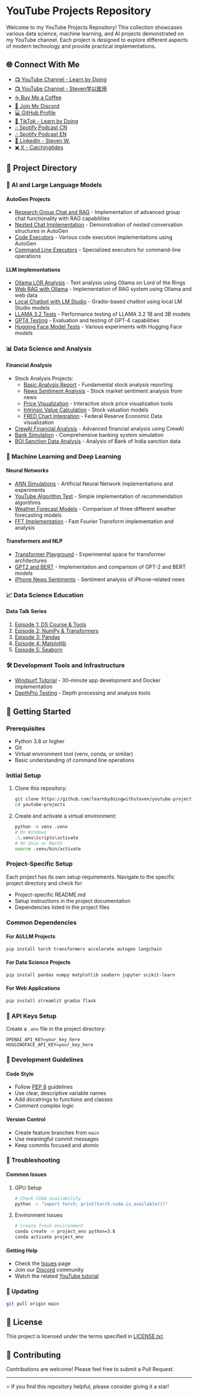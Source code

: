 # YouTube Projects Repository

Welcome to my YouTube Projects Repository! This collection showcases various data science, machine learning, and AI projects demonstrated on my YouTube channel. Each project is designed to explore different aspects of modern technology and provide practical implementations.

## 🌐 Connect With Me
- [📺 YouTube Channel - Learn by Doing](https://www.youtube.com/@learnbydoingwithsteven)
- [📺 YouTube Channel - Steven学以致用](https://www.youtube.com/@Steven学以致用)
- [☕ Buy Me a Coffee](https://buymeacoffee.com/learnbydoing)
- [💬 Join My Discord](https://discord.gg/TyDaMKAV)
- [💻 GitHub Profile](https://github.com/learnbydoingwithsteven)
- [🎵 TikTok - Learn by Doing](https://www.tiktok.com/@learn.by.doing4)
- [🎶 Spotify Podcast CN](https://spotifyanchor-web.app.link/e/To7ArGnHZNb)
- [🎶 Spotify Podcast EN](https://spotifyanchor-web.app.link/e/ZHi3LoLHZNb)
- [🔗 LinkedIn - Steven W.](https://www.linkedin.com/in/steven-w-6828a31bb)
- [✖️ X - Catchingtides](https://x.com/Catchingtides)

## 📂 Project Directory

### 🤖 AI and Large Language Models

#### AutoGen Projects
- [Research Group Chat and RAG](./20240517%20AUTOGEN%20RESEARCH%20GROUP%20CHAT%20AND%20RAG%20GROUP%20CHAT) - Implementation of advanced group chat functionality with RAG capabilities
- [Nested Chat Implementation](./20240906_autogen_nested_chat) - Demonstration of nested conversation structures in AutoGen
- [Code Executors](./20240501_autogen_code_executors) - Various code execution implementations using AutoGen
- [Command Line Executors](./20240501%20autogen%20command%20line%20executors) - Specialized executors for command-line operations

#### LLM Implementations
- [Ollama LOR Analysis](./20241001%20ollama%20lor%20ending%20analysis) - Text analysis using Ollama on Lord of the Rings
- [Web RAG with Ollama](./20241121_web_rag_ollama_json_ok) - Implementation of RAG system using Ollama and web data
- [Local Chatbot with LM Studio](./20240905_gradio_lmstudio_chatbot_local) - Gradio-based chatbot using local LM Studio models
- [LLAMA 3.2 Tests](./20240926_llama3.2_1b_3b_tests) - Performance testing of LLAMA 3.2 1B and 3B models
- [GPT4 Testing](./20240913_gpt4o_test) - Evaluation and testing of GPT-4 capabilities
- [Hugging Face Model Tests](./20241029_hugg_model_test) - Various experiments with Hugging Face models

### 📊 Data Science and Analysis

#### Financial Analysis
- Stock Analysis Projects:
  - [Basic Analysis Report](./20240502%20stock%20analysis%20report%20basic%20version) - Fundamental stock analysis reporting
  - [News Sentiment Analysis](./20240505%20stock%20news%20sentiment%20analysis) - Stock market sentiment analysis from news
  - [Price Visualization](./20240429_Code_with_GPT_Stock_Price_Visualization) - Interactive stock price visualization tools
  - [Intrinsic Value Calculation](./20240429_stock_intrinsic_value_calculation) - Stock valuation models
  - [FRED Chart Integration](./20240429_streamlit_stock_fred_chart) - Federal Reserve Economic Data visualization
- [CrewAI Financial Analysis](./20240909_CREWAI_FI_ANALYSIS) - Advanced financial analysis using CrewAI
- [Bank Simulation](./20240915%20bank%20simulation) - Comprehensive banking system simulation
- [BOI Sanction Data Analysis](./20240429_boi_sanction_data_llm) - Analysis of Bank of India sanction data

### 🧮 Machine Learning and Deep Learning

#### Neural Networks
- [ANN Simulations](./20241022_ann_simulations) - Artificial Neural Network implementations and experiments
- [YouTube Algorithm Test](./20241022_youtube_algorithm_simple_test) - Simple implementation of recommendation algorithms
- [Weather Forecast Models](./20240912_Weather_Forcast_3_models) - Comparison of three different weather forecasting models
- [FFT Implementation](./20241128_FFT_FAST) - Fast Fourier Transform implementation and analysis

#### Transformers and NLP
- [Transformer Playground](./20240915_datatalkep2_numpy_transformerplayground) - Experimental space for transformer architectures
- [GPT2 and BERT](./20240913_transformer_gpt2_bert) - Implementation and comparison of GPT-2 and BERT models
- [iPhone News Sentiments](./20240912_iphone_news_sentiments) - Sentiment analysis of iPhone-related news

### 📈 Data Science Education

#### Data Talk Series
1. [Episode 1: DS Course & Tools](./20240915_datatalkep1_dsccourse_dstools)
2. [Episode 2: NumPy & Transformers](./20240915_datatalkep2_numpy_transformerplayground)
3. [Episode 3: Pandas](./20240917_data_talk_episode3_pandas)
4. [Episode 4: Matplotlib](./20240917_data_talk_ep4_matplotlib)
5. [Episode 5: Seaborn](./20240919_datatalk_ep5_seaborn)

### 🛠️ Development Tools and Infrastructure
- [Windsurf Tutorial](./20241117_windsurf_tutorial_30min_app_and_docker) - 30-minute app development and Docker implementation
- [DepthPro Testing](./20241018_DepthPro_Test) - Depth processing and analysis tools

## 🚀 Getting Started

### Prerequisites
- Python 3.8 or higher
- Git
- Virtual environment tool (venv, conda, or similar)
- Basic understanding of command line operations

### Initial Setup
1. Clone this repository:
   ```bash
   git clone https://github.com/learnbydoingwithsteven/youtube-projects.git
   cd youtube-projects
   ```

2. Create and activate a virtual environment:
   ```bash
   python -m venv .venv
   # On Windows
   .\.venv\Scripts\activate
   # On Unix or MacOS
   source .venv/bin/activate
   ```

### Project-Specific Setup
Each project has its own setup requirements. Navigate to the specific project directory and check for:
- Project-specific README.md
- Setup instructions in the project documentation
- Dependencies listed in the project files

### Common Dependencies

#### For AI/LLM Projects
```bash
pip install torch transformers accelerate autogen langchain
```

#### For Data Science Projects
```bash
pip install pandas numpy matplotlib seaborn jupyter scikit-learn
```

#### For Web Applications
```bash
pip install streamlit gradio flask
```

### 🔑 API Keys Setup
Create a `.env` file in the project directory:
```env
OPENAI_API_KEY=your_key_here
HUGGINGFACE_API_KEY=your_key_here
```

### 📝 Development Guidelines

#### Code Style
- Follow [PEP 8](https://peps.python.org/pep-0008/) guidelines
- Use clear, descriptive variable names
- Add docstrings to functions and classes
- Comment complex logic

#### Version Control
- Create feature branches from `main`
- Use meaningful commit messages
- Keep commits focused and atomic

### 🐛 Troubleshooting

#### Common Issues
1. GPU Setup
   ```bash
   # Check CUDA availability
   python -c "import torch; print(torch.cuda.is_available())"
   ```

2. Environment Issues
   ```bash
   # Create fresh environment
   conda create -n project_env python=3.8
   conda activate project_env
   ```

#### Getting Help
- Check the [Issues](https://github.com/learnbydoingwithsteven/youtube-projects/issues) page
- Join our [Discord](https://discord.gg/TyDaMKAV) community
- Watch the related [YouTube tutorial](https://www.youtube.com/@learnbydoingwithsteven)

### 🔄 Updating
```bash
git pull origin main
```

## 📝 License
This project is licensed under the terms specified in [LICENSE.txt](./LICENSE.txt).

## 🤝 Contributing
Contributions are welcome! Please feel free to submit a Pull Request.

---
⭐ If you find this repository helpful, please consider giving it a star!
